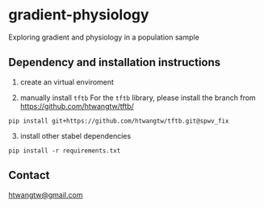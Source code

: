 # gradient-physiology
Exploring gradient and physiology in a population sample

## Dependency and installation instructions
1. create an virtual enviroment

2. manually install `tftb`
For the `tftb` library, please install the branch from https://github.com/htwangtw/tftb/
```
pip install git+https://github.com/htwangtw/tftb.git@spwv_fix
```

3. install other stabel dependencies
```
pip install -r requirements.txt
```

## Contact
htwangtw@gmail.com
